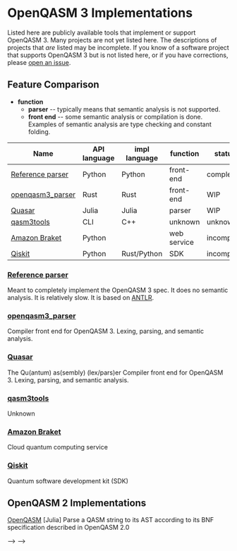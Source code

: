 <!-- Copyright Contributors to the Qiskit project. -->
# OpenQASM 3 Implementations

Listed here are publicly available tools that implement or support OpenQASM 3.
Many projects are not yet listed here. The descriptions of projects that *are* listed
may be incomplete.
If you know of a software project that supports OpenQASM 3 but is not listed here, or if
you have corrections, please
[open an issue](https://github.com/openqasm/openqasm/issues?q=sort%3Aupdated-desc+is%3Aissue+is%3Aopen).

## Feature Comparison

* **function**
    * **parser** -- typically means that semantic analysis is not supported.
    * **front end** -- some semantic analysis or compilation is done.
      Examples of semantic analysis are type checking and constant folding.

| Name | API language | impl language | function | status | license |
|------|----------|----------|--------|--------|-------|
| [Reference parser](#reference-parser) | Python | Python | front-end | complete | OSS |
| [openqasm3_parser](#openqasm3_parser) | Rust | Rust | front-end | WIP | OSS |
| [Quasar](#quasar) | Julia | Julia | parser | WIP | OSS |
| [qasm3tools](#qasm3tools) | CLI | C++ | unknown | unknown | OSS |
| [Amazon Braket](#amazon-braket) | Python | | web service | incomplete | |
| [Qiskit](#qiskit) | Python | Rust/Python | SDK | incomplete | various |

### [Reference parser](https://github.com/openqasm/openqasm/tree/main/source/openqasm)

Meant to completely implement the OpenQASM 3 spec. It does no semantic analysis. It is relatively slow.
It is based on [ANTLR](https://www.antlr.org/).

### [openqasm3_parser](https://github.com/Qiskit/openqasm3_parser)
Compiler front end for OpenQASM 3. Lexing, parsing, and semantic analysis.

### [Quasar](https://github.com/kshyatt-aws/Quasar.jl) 
The Qu(antum) as(sembly) (lex/pars)er
Compiler front end for OpenQASM 3. Lexing, parsing, and semantic analysis.

### [qasm3tools](https://github.com/softwareQinc/qasm3tools)
Unknown

### [Amazon Braket](https://docs.aws.amazon.com/braket/latest/developerguide/braket-openqasm.html)
Cloud quantum computing service

### [Qiskit](https://github.com/qiskit)
Quantum software development kit (SDK)

## OpenQASM 2 Implementations

[OpenQASM](https://github.com/QuantumBFS/OpenQASM.jl) [Julia] Parse a QASM string to its AST according to its BNF specification described in OpenQASM 2.0


<!--  LocalWords:  Qiskit OpenQASM 3Aissue 3Aopen impl OSS openqasm3 WIP CLI Qu
<!--  LocalWords:  qasm3tools Braket braket qiskit SDK ANTLR Lexing antum lex
<!--  LocalWords:  sembly QASM AST BNF
 -->
 -->
 -->

